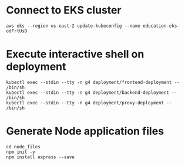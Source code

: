 # Connect to EKS cluster
```
aws eks --region us-east-2 update-kubeconfig --name education-eks-odFrtUsD
```

# Execute interactive shell on deployment
```
kubectl exec --stdin --tty -n g4 deployment/frontend-deployment -- /bin/sh
kubectl exec --stdin --tty -n g4 deployment/backend-deployment -- /bin/sh
kubectl exec --stdin --tty -n g4 deployment/proxy-deployment -- /bin/sh
```

# Generate Node application files
```
cd node_files
npm init -y
npm install express --save
```